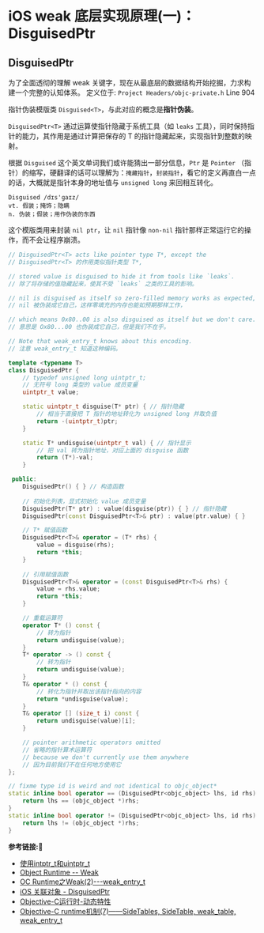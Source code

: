 # iOS weak 底层实现原理(一)：DisguisedPtr

## DisguisedPtr
为了全面透彻的理解 weak 关键字，现在从最底层的数据结构开始挖掘，力求构建一个完整的认知体系。
定义位于: `Project Headers/objc-private.h` Line 904

指针伪装模版类 `Disguised<T>`，与此对应的概念是**指针伪装**。

`DisguisedPtr<T>` 通过运算使指针隐藏于系统工具（如 `leaks` 工具），同时保持指针的能力，其作用是通过计算把保存的 T 的指针隐藏起来，实现指针到整数的映射。 

 根据 `Disguised` 这个英文单词我们或许能猜出一部分信息，`Ptr` 是 `Pointer` （指针）的缩写，硬翻译的话可以理解为：`掩藏指针`，`封装指针`，看它的定义再直白一点的话，大概就是指针本身的地址值与 `unsigned long` 来回相互转化。
```
Disguised /dɪs'ɡaɪz/
vt. 假装；掩饰；隐瞒
n. 伪装；假装；用作伪装的东西
```
这个模版类用来封装 `nil ptr`，让  `nil` 指针像 `non-nil` 指针那样正常运行它的操作，而不会让程序崩溃。
```c++
// DisguisedPtr<T> acts like pointer type T*, except the 
// DisguisedPtr<T> 的作用类似指针类型 T*,

// stored value is disguised to hide it from tools like `leaks`.
// 除了将存储的值隐藏起来，使其不受 `leaks` 之类的工具的影响。

// nil is disguised as itself so zero-filled memory works as expected, 
// nil 被伪装成它自己，这样零填充的内存也能如预期那样工作，

// which means 0x80..00 is also disguised as itself but we don't care.
// 意思是 Ox80...00 也伪装成它自己，但是我们不在乎。

// Note that weak_entry_t knows about this encoding.
// 注意 weak_entry_t 知道这种编码。

template <typename T>
class DisguisedPtr {
    // typedef unsigned long uintptr_t;
    // 无符号 long 类型的 value 成员变量
    uintptr_t value;

    static uintptr_t disguise(T* ptr) { // 指针隐藏
        // 相当于直接把 T 指针的地址转化为 unsigned long 并取负值
        return -(uintptr_t)ptr;
    }

    static T* undisguise(uintptr_t val) { // 指针显示
        // 把 val 转为指针地址，对应上面的 disguise 函数
        return (T*)-val;
    }

 public:
    DisguisedPtr() { } // 构造函数
    
    // 初始化列表，显式初始化 value 成员变量
    DisguisedPtr(T* ptr) : value(disguise(ptr)) { } // 指针隐藏
    DisguisedPtr(const DisguisedPtr<T>& ptr) : value(ptr.value) { }

    // T* 赋值函数
    DisguisedPtr<T>& operator = (T* rhs) {
        value = disguise(rhs);
        return *this;
    }
    
    // 引用赋值函数
    DisguisedPtr<T>& operator = (const DisguisedPtr<T>& rhs) {
        value = rhs.value;
        return *this;
    }

    // 重载运算符
    operator T* () const {
        // 转为指针
        return undisguise(value);
    }
    T* operator -> () const { 
        // 转为指针
        return undisguise(value);
    }
    T& operator * () const { 
        // 转化为指针并取出该指针指向的内容
        return *undisguise(value);
    }
    T& operator [] (size_t i) const {
        return undisguise(value)[i];
    }

    // pointer arithmetic operators omitted 
    // 省略的指针算术运算符
    // because we don't currently use them anywhere
    // 因为目前我们不在任何地方使用它
};

// fixme type id is weird and not identical to objc_object*
static inline bool operator == (DisguisedPtr<objc_object> lhs, id rhs) {
    return lhs == (objc_object *)rhs;
}
static inline bool operator != (DisguisedPtr<objc_object> lhs, id rhs) {
    return lhs != (objc_object *)rhs;
}
```

**参考链接:🔗**
+ [使用intptr_t和uintptr_t](https://www.jianshu.com/p/03b7d56bf80f)
+ [Object Runtime -- Weak](https://cloud.tencent.com/developer/article/1408976)
+ [OC Runtime之Weak(2)---weak_entry_t](https://www.jianshu.com/p/045294e1f062)
+ [iOS 关联对象 - DisguisedPtr](https://www.jianshu.com/p/cce56659791b)
+ [Objective-C运行时-动态特性](https://zhuanlan.zhihu.com/p/59624358)
+ [Objective-C runtime机制(7)——SideTables, SideTable, weak_table, weak_entry_t](https://blog.csdn.net/u013378438/article/details/82790332)
